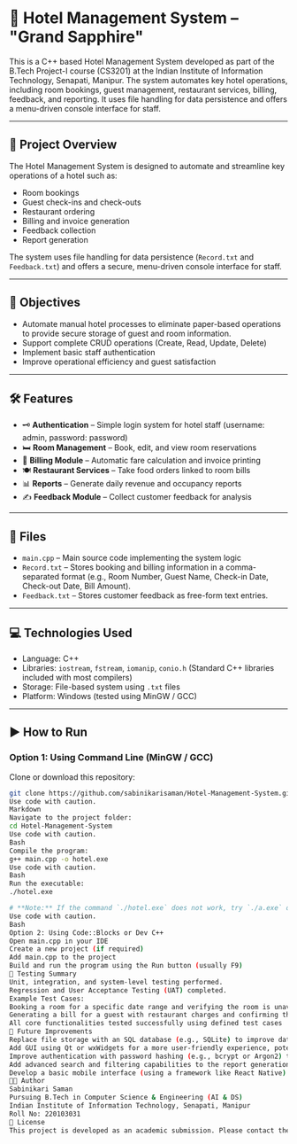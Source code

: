# 🏨 Hotel Management System – "Grand Sapphire"

This is a C++ based Hotel Management System developed as part of the B.Tech Project-I course (CS3201) at the Indian Institute of Information Technology, Senapati, Manipur. The system automates key hotel operations, including room bookings, guest management, restaurant services, billing, feedback, and reporting. It uses file handling for data persistence and offers a menu-driven console interface for staff.

---

## 📌 Project Overview

The Hotel Management System is designed to automate and streamline key operations of a hotel such as:

- Room bookings
- Guest check-ins and check-outs
- Restaurant ordering
- Billing and invoice generation
- Feedback collection
- Report generation

The system uses file handling for data persistence (`Record.txt` and `Feedback.txt`) and offers a secure, menu-driven console interface for staff.

---

## 🎯 Objectives

- Automate manual hotel processes to eliminate paper-based operations to provide secure storage of guest and room information.
- Support complete CRUD operations (Create, Read, Update, Delete)
- Implement basic staff authentication
- Improve operational efficiency and guest satisfaction

---

## 🛠️ Features

- 🗝️ **Authentication** – Simple login system for hotel staff (username: admin, password: password)
- 🛏️ **Room Management** – Book, edit, and view room reservations
- 🧾 **Billing Module** – Automatic fare calculation and invoice printing
- 🍽️ **Restaurant Services** – Take food orders linked to room bills
- 📊 **Reports** – Generate daily revenue and occupancy reports
- ✍️ **Feedback Module** – Collect customer feedback for analysis

---

## 📂 Files

- `main.cpp` – Main source code implementing the system logic
- `Record.txt` – Stores booking and billing information in a comma-separated format (e.g., Room Number, Guest Name, Check-in Date, Check-out Date, Bill Amount).
- `Feedback.txt` – Stores customer feedback as free-form text entries.

---

## 💻 Technologies Used

- Language: C++
- Libraries: `iostream`, `fstream`, `iomanip`, `conio.h` (Standard C++ libraries included with most compilers)
- Storage: File-based system using `.txt` files
- Platform: Windows (tested using MinGW / GCC)

---

## ▶️ How to Run

### Option 1: Using Command Line (MinGW / GCC)

Clone or download this repository:

```bash
git clone https://github.com/sabinikarisaman/Hotel-Management-System.git
Use code with caution.
Markdown
Navigate to the project folder:
cd Hotel-Management-System
Use code with caution.
Bash
Compile the program:
g++ main.cpp -o hotel.exe
Use code with caution.
Bash
Run the executable:
./hotel.exe

# **Note:** If the command `./hotel.exe` does not work, try `./a.exe` or ensure your system's PATH includes the directory where `g++` is installed.
Use code with caution.
Bash
Option 2: Using Code::Blocks or Dev C++
Open main.cpp in your IDE
Create a new project (if required)
Add main.cpp to the project
Build and run the program using the Run button (usually F9)
🧪 Testing Summary
Unit, integration, and system-level testing performed.
Regression and User Acceptance Testing (UAT) completed.
Example Test Cases:
Booking a room for a specific date range and verifying the room is unavailable for overlapping bookings.
Generating a bill for a guest with restaurant charges and confirming the total amount is calculated correctly.
All core functionalities tested successfully using defined test cases
🧠 Future Improvements
Replace file storage with an SQL database (e.g., SQLite) to improve data management and scalability.
Add GUI using Qt or wxWidgets for a more user-friendly experience, potentially targeting cross-platform compatibility.
Improve authentication with password hashing (e.g., bcrypt or Argon2) to enhance security.
Add advanced search and filtering capabilities to the report generation module, allowing users to generate reports based on specific criteria (e.g., date range, room type, guest name).
Develop a basic mobile interface (using a framework like React Native) for staff to access key functionalities on the go.
👨‍💻 Author
Sabinikari Saman
Pursuing B.Tech in Computer Science & Engineering (AI & DS)
Indian Institute of Information Technology, Senapati, Manipur
Roll No: 220103031
📃 License
This project is developed as an academic submission. Please contact the author for reuse or collaboration.
